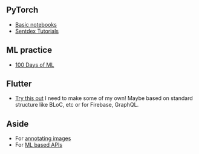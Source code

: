  ## PyTorch
   - [Basic notebooks](https://github.com/dair-ai/pytorch_notebooks)
   - [Sentdex Tutorials](https://www.youtube.com/playlist?list=PLQVvvaa0QuDdeMyHEYc0gxFpYwHY2Qfdh)
   
 ## ML practice
  - [100 Days of ML](https://github.com/NishkarshRaj/100DaysofMLCode)
  
## Flutter
  - [Try this out](https://github.com/anantcodes/flutter-doctor)
  I need to make some of my own! Maybe based on standard structure like BLoC, etc or for Firebase, GraphQL.
 
## Aside
  - For [annotating images](https://github.com/rediscovery-io/remo-python)
  - For [ML based APIs](https://github.com/bentoml/BentoML)
